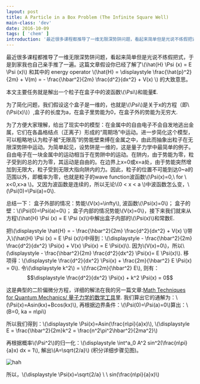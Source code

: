```yaml
---
layout: post
title: A Particle in a Box Problem (The Infinite Square Well)
main-class: 'dev'
date: 2016-10-09
tags: [ 'chem' ]
introduction: '最近很多课程都推导了一维无限深势阱问题，看起来简单但是光说不练假把式，于是到家我也自己亲手推了一遍。'
---
```


最近很多课程都推导了一维无限深势阱问题，看起来简单但是光说不练假把式，于是到家我也自己亲手推了一遍。这篇文章假设你已经了解了\\(\hat{H} \Psi (x) = E \Psi (x)\\) 和其中的 energy operator \\(\hat{H} = \displaystyle \frac{\hat{p}^2}{2m} + V(m) = - \frac{\hbar^2}{2m} \frac{d^2}{dx^2} + V(x) \\) 的大致意思。

本文主要任务就是解出一个粒子在盒子中的波函数\\(\Psi\\)和能量**E**.

为了简化问题，我们假设这个盒子是一维的，也就是\\(\Psi\\)是关于x的方程（即\\(\Psi(x)\\)）,盒子的长度为a，在盒子里势能为0，在盒子外的势能为无穷大.

为了方便大家理解，给出了现实中的模型：在金属中的自由电子不会自发地逃出金属，它们在各晶格结点（正离子）形成的“周期场”中运动。进一步简化这个模型，可以粗略地认为粒子被“无限高”的势能壁束缚在金属之中，由此而抽象出粒子在无限深势阱中运动。为简单起见，设势阱是一维的，这是量子力学中最简单的例子。自由电子在一块金属中的运动相当于在势阱中的运动。在阱内，由于势能为零，粒子受到的总的力为零，其运动是自由的。在边界上x=0或x=a处，由于势能突然增加到无限大，粒子受到无限大指向阱内的力。因此，粒子的位置不可能到达0~a的范围以外，即概率为零，也就是粒子的wave function波函数\\(\Psi(x)=0,\ for \ x<0,x>a \\)。又因为波函数是连续的，所以无论\\(0 < x < a \\)中波函数怎么变，\\(\Psi(0)=\Psi(a)=0\\). 


总结一下：
盒子外部的情况：势能\\(V(x)=\infty\\), 波函数\\(\Psi(x)=0\\)；
盒子的壁：\\(\Psi(0)=\Psi(a)=0\\)；
盒子内部的情况势能\\(V(x)=0\\)，接下来我们就来从方程\\(\hat{H} \Psi (x) = E \Psi (x)\\)中解出盒子内部的\\(\Psi(x)\\)和常数E. 

把\\(\displaystyle \hat{H} = - \frac{\hbar^2}{2m} \frac{d^2}{dx^2} + V(x) \\)带入\\(\hat{H} \Psi (x) = E \Psi (x)\\)中得到：\\(\displaystyle - \frac{\hbar^2}{2m} \frac{d^2}{dx^2} \Psi(x) + V(x) \Psi(x) = E \Psi(x)\\). 因为\\(V(x)=0\\)，所以\\(\displaystyle - \frac{\hbar^2}{2m} \frac{d^2}{dx^2} \Psi(x)= E \Psi(x)\\). 移项得：\\(\displaystyle  \frac{d^2}{dx^2} \Psi(x) + \frac{2m}{\hbar^2} E \Psi(x) = 0\\). 令\\(\displaystyle k^2\\) = \\(\frac{2m}{\hbar^2} E\\), 则有：
$$\displaystyle  \frac{d^2}{dx^2} \Psi(x) + k^2 \Psi(x) = 0$$

这是典型的二阶偏微分方程，详细的解法在我的另一篇文章:[Math Techniques for Quantum Mechanics/ 量子力学的数学工具](http://liuxin.in/chem/2016/09/30/chem.html)里.
我们算出它的通解为：\\(\Psi(x)=Asin(kx)+Bcos(kx)\\), 再根据边界条件：\\(\Psi(0)=\Psi(a)=0\\)算出：\\(B=0, ka = n\pi\\)

所以我们得到：\\(\displaystyle \Psi(x)=Asin(\frac{n\pi}{a}x)\\), \\(\displaystyle E = \frac{\hbar^2}{2m}k^2 = \frac{n^2\pi^2\hbar^2}{2ma^2}\\)

再根据概率\\(\Psi^2\\)的归一化：\\(\displaystyle \int^a_0 A^2 sin^2(\frac{n\pi}{a}x) dx = 1\\), 解出\\(A=\sqrt{2/a}\\) (积分详细步骤见图)。

![hah](http://ww2.sinaimg.cn/mw690/8db2c8cbgw1f8mx9vipeyj21kw0lpnbn.jpg)

所以，\\(\displaystyle \Psi(x)=\sqrt{2/a} \ \ sin(\frac{n\pi}{a}x)\\)